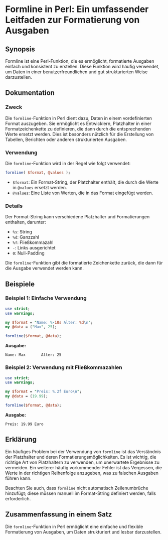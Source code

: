 <!--
Meta Description: # Formline in Perl: Ein umfassender Leitfaden zur Formatierung von Ausgaben ## Synopsis Formline ist eine Perl-Funktion, die es ermöglicht, formatiert...
Meta Keywords: die, formline, format, perl, von
-->

# Formline in Perl: Ein umfassender Leitfaden zur Formatierung von Ausgaben

## Synopsis
Formline ist eine Perl-Funktion, die es ermöglicht, formatierte Ausgaben einfach und konsistent zu erstellen. Diese Funktion wird häufig verwendet, um Daten in einer benutzerfreundlichen und gut strukturierten Weise darzustellen.

## Dokumentation
### Zweck
Die `formline`-Funktion in Perl dient dazu, Daten in einem vordefinierten Format auszugeben. Sie ermöglicht es Entwicklern, Platzhalter in einer Formatzeichenkette zu definieren, die dann durch die entsprechenden Werte ersetzt werden. Dies ist besonders nützlich für die Erstellung von Tabellen, Berichten oder anderen strukturierten Ausgaben.

### Verwendung
Die `formline`-Funktion wird in der Regel wie folgt verwendet:

```perl
formline( $format, @values );
```

- `$format`: Ein Format-String, der Platzhalter enthält, die durch die Werte in `@values` ersetzt werden.
- `@values`: Eine Liste von Werten, die in das Format eingefügt werden.

### Details
Der Format-String kann verschiedene Platzhalter und Formatierungen enthalten, darunter:
- `%s`: String
- `%d`: Ganzzahl
- `%f`: Fließkommazahl
- `-`: Links ausgerichtet
- `0`: Null-Padding

Die `formline`-Funktion gibt die formatierte Zeichenkette zurück, die dann für die Ausgabe verwendet werden kann.

## Beispiele
### Beispiel 1: Einfache Verwendung
```perl
use strict;
use warnings;

my $format = "Name: %-10s Alter: %d\n";
my @data = ("Max", 25);

formline($format, @data);
```
**Ausgabe:**
```
Name: Max       Alter: 25
```

### Beispiel 2: Verwendung mit Fließkommazahlen
```perl
use strict;
use warnings;

my $format = "Preis: %.2f Euro\n";
my @data = (19.99);

formline($format, @data);
```
**Ausgabe:**
```
Preis: 19.99 Euro
```

## Erklärung
Ein häufiges Problem bei der Verwendung von `formline` ist das Verständnis der Platzhalter und deren Formatierungsmöglichkeiten. Es ist wichtig, die richtige Art von Platzhaltern zu verwenden, um unerwartete Ergebnisse zu vermeiden. Ein weiterer häufig vorkommender Fehler ist das Vergessen, die Werte in der richtigen Reihenfolge anzugeben, was zu falschen Ausgaben führen kann. 

Beachten Sie auch, dass `formline` nicht automatisch Zeilenumbrüche hinzufügt; diese müssen manuell im Format-String definiert werden, falls erforderlich.

## Zusammenfassung in einem Satz
Die `formline`-Funktion in Perl ermöglicht eine einfache und flexible Formatierung von Ausgaben, um Daten strukturiert und lesbar darzustellen.